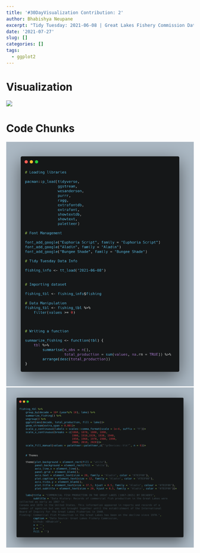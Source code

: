 ```yaml
---
title: '#30DayVisualization Contribution: 2'
author: Bhabishya Neupane
excerpt: "Tidy Tuesday: 2021-06-08 | Great Lakes Fishery Commission Data"
date: '2021-07-27'
slug: []
categories: []
tags:
  - ggplot2
---
```











# Visualization

<img src="{{< blogdown/postref >}}index_files/figure-html/plotting-1.png" width="1728" />


# Code Chunks

![plot1](plot1.png)
![plot2](plot2.png)

